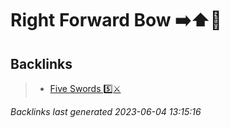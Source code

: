 # Right Forward Bow ➡️⬆️🦶

## Backlinks

> - [Five Swords 5️⃣⚔️](..\techniques\five-swords.md)

_Backlinks last generated 2023-06-04 13:15:16_
